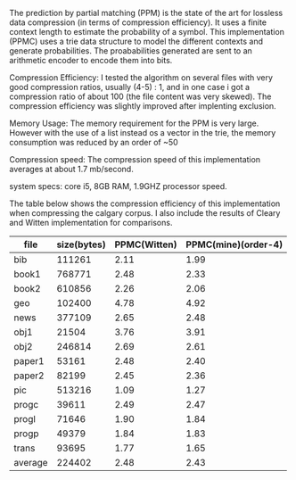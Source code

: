 The prediction by partial matching (PPM) is the state of the art for lossless data compression (in terms of compression efficiency). It uses a finite context length to estimate
the probability of a symbol. 
This implementation (PPMC) uses a trie data structure to model the different contexts and generate probabilities. The proababilities
generated are sent to an arithmetic encoder to encode them into bits.

Compression Efficiency:
I tested the algorithm on several files with very good compression ratios, usually (4-5) : 1, and in one case i got a compression ratio of about
100 (the file content was very skewed).
The compression efficiency was slightly improved after implenting exclusion.

Memory Usage:
The memory requirement for the PPM is very large. However with the use of a list instead os a vector in the trie, the memory consumption was 
reduced by an order of ~50

Compression speed:
The compression speed of this implementation averages at about 1.7 mb/second.

system specs: core i5, 8GB RAM, 1.9GHZ processor speed.

The table below shows the compression efficiency of this implementation when compressing the calgary corpus. I also include the 
results of Cleary and Witten implementation for comparisons.

|file    |   size(bytes)    |   PPMC(Witten)    |  PPMC(mine)(order-4) |
|--------|------------------|-------------------|----------------------|
|bib     |  111261			|      2.11		    |		1.99		   |
|book1   |  768771			|      2.48		    |		2.33		   |
|book2   |  610856			|      2.26		    |		2.06		   |
|geo     |  102400			|      4.78		    |		4.92		   |
|news    |  377109			|      2.65		    |		2.48		   |
|obj1    |  21504			|      3.76         |       3.91           |
|obj2    |  246814			|      2.69			|		2.61		   |
|paper1	 |  53161			|	   2.48			|		2.40		   |
|paper2	 |  82199			|	   2.45			|		2.36		   |
|pic     |  513216			|	   1.09			|		1.27		   |
|progc	 |  39611			|	   2.49			|		2.47		   |
|progl	 |  71646			|	   1.90			|		1.84		   |
|progp	 |  49379			|	   1.84			|		1.83		   |
|trans	 |  93695			|      1.77			|		1.65		   |
|average |  224402			|	   2.48			|		2.43		   |
